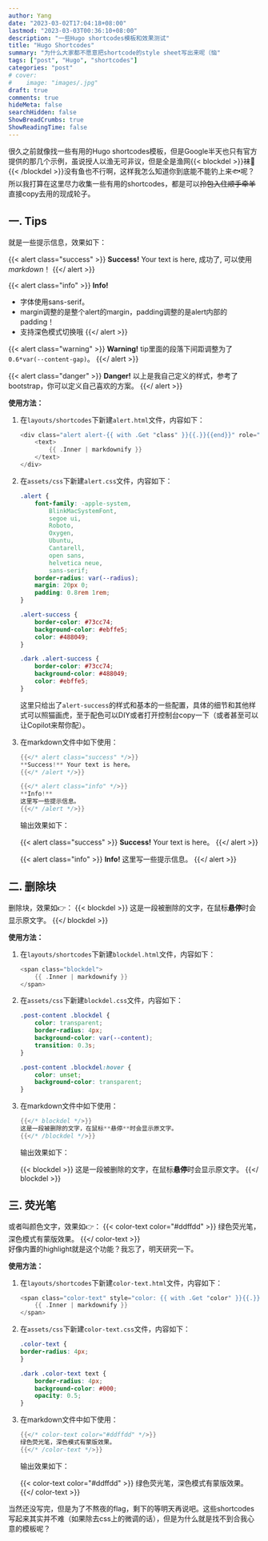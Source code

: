 ```yaml
---
author: Yang
date: "2023-03-02T17:04:18+08:00"
lastmod: "2023-03-03T00:36:10+08:00"
description: "一些Hugo shortcodes模板和效果测试"
title: "Hugo Shortcodes"
summary: "为什么大家都不愿意把shortcode的style sheet写出来呢（恼"
tags: ["post", "Hugo", "shortcodes"]
categories: "post"
# cover: 
#    image: "images/.jpg"
draft: true
comments: true
hideMeta: false
searchHidden: false
ShowBreadCrumbs: true
ShowReadingTime: false
---
```


很久之前就像找一些有用的Hugo shortcodes模板，但是Google半天也只有官方提供的那几个示例，虽说授人以渔无可非议，但是全是渔网{{< blockdel >}}袜🤤{{< /blockdel >}}没有鱼也不行啊，这样我怎么知道你到底能不能钓上来🐟呢？所以我打算在这里尽力收集一些有用的shortcodes，都是可以<del>拎包入住顺手牵羊</del>直接copy去用的现成轮子。

## 一. Tips

就是一些提示信息，效果如下：

{{< alert class="success" >}}
**Success!** Your text is here, 成功了, 可以使用*markdown*！
{{</ alert >}}

{{< alert class="info" >}}
**Info!**  

- 字体使用sans-serif。
- margin调整的是整个alert的margin，padding调整的是alert内部的padding！
- 支持深色模式切换哦
{{</ alert >}}

{{< alert class="warning" >}}
**Warning!** tip里面的段落下间距调整为了`0.6*var(--content-gap)`。
{{</ alert >}}

{{< alert class="danger" >}}
**Danger!** 以上是我自己定义的样式，参考了bootstrap，你可以定义自己喜欢的方案。
{{</ alert >}}

**使用方法：**

1. 在`layouts/shortcodes`下新建`alert.html`文件，内容如下：

    ```go
    <div class="alert alert-{{ with .Get "class" }}{{.}}{{end}}" role="alert">
        <text>
            {{ .Inner | markdownify }}
        </text>
    </div>
    ```

2. 在`assets/css`下新建`alert.css`文件，内容如下：

    ```css
    .alert {
        font-family: -apple-system,
            BlinkMacSystemFont,
            segoe ui,
            Roboto,
            Oxygen,
            Ubuntu,
            Cantarell,
            open sans,
            helvetica neue,
            sans-serif;
        border-radius: var(--radius);
        margin: 20px 0;
        padding: 0.8rem 1rem;
    }

    .alert-success {
        border-color: #73cc74;
        background-color: #ebffe5;
        color: #488049;
    }

    .dark .alert-success {
        border-color: #73cc74;
        background-color: #488049;
        color: #ebffe5;
    }
    ```

    这里只给出了`alert-success`的样式和基本的一些配置，具体的细节和其他样式可以照猫画虎，至于配色可以DIY或者打开控制台copy一下（或者甚至可以让Copilot来帮你配）。

3. 在markdown文件中如下使用：

    ```go
    {{</* alert class="success" */>}}
    **Success!** Your text is here。
    {{</* /alert */>}}

    {{</* alert class="info" */>}}
    **Info!**  
    这里写一些提示信息。
    {{</* /alert */>}}
    ```

    输出效果如下：

    {{< alert class="success" >}}
**Success!** Your text is here。
    {{</ alert >}}

    {{< alert class="info" >}}
**Info!**
这里写一些提示信息。
    {{</ alert >}}

## 二. 删除块

删除块，效果如👉：
{{< blockdel >}}
这是一段被删除的文字，在鼠标**悬停**时会显示原文字。
{{</ blockdel >}}

**使用方法：**

1. 在`layouts/shortcodes`下新建`blockdel.html`文件，内容如下：

    ```go
    <span class="blockdel">
        {{ .Inner | markdownify }}
    </span>
    ```

2. 在`assets/css`下新建`blockdel.css`文件，内容如下：

    ```css
    .post-content .blockdel {
        color: transparent;
        border-radius: 4px;
        background-color: var(--content);
        transition: 0.3s;
    }

    .post-content .blockdel:hover {
        color: unset;
        background-color: transparent;
    }
    ```

3. 在markdown文件中如下使用：

    ```go
    {{</* blockdel */>}}
    这是一段被删除的文字，在鼠标**悬停**时会显示原文字。
    {{</* /blockdel */>}}
    ```

    输出效果如下：

    {{< blockdel >}}
这是一段被删除的文字，在鼠标**悬停**时会显示原文字。
    {{</ blockdel >}}

## 三. 荧光笔

或者叫颜色文字，效果如👉：
{{< color-text color="#ddffdd" >}}
绿色荧光笔，深色模式有蒙版效果。
{{</ color-text >}}  
好像内置的highlight就是这个功能？我忘了，明天研究一下。

**使用方法：**

1. 在`layouts/shortcodes`下新建`color-text.html`文件，内容如下：

    ```go
    <span class="color-text" style="color: {{ with .Get "color" }}{{.}}{{end}}">
        {{ .Inner | markdownify }}
    </span>
    ```

2. 在`assets/css`下新建`color-text.css`文件，内容如下：

    ```css
    .color-text {
    border-radius: 4px;
    }

    .dark .color-text text {
        border-radius: 4px;
        background-color: #000;
        opacity: 0.5;
    }
    ```

3. 在markdown文件中如下使用：

    ```go
    {{</* color-text color="#ddffdd" */>}}
    绿色荧光笔，深色模式有蒙版效果。
    {{</* /color-text */>}}
    ```

    输出效果如下：

    {{< color-text color="#ddffdd" >}}
绿色荧光笔，深色模式有蒙版效果。
    {{</ color-text >}}

当然还没写完，但是为了不熬夜的flag，剩下的等明天再说吧。这些shortcodes写起来其实并不难（如果除去css上的微调的话），但是为什么就是找不到合我心意的模板呢？
